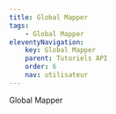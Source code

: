 ```yaml
---
title: Global Mapper
tags:
    - Global Mapper
eleventyNavigation:
    key: Global Mapper
    parent: Tutoriels API
    order: 6
    nav: utilisateur
---
```


Global Mapper
